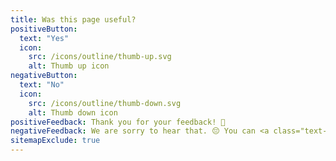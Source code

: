 ```yaml
---
title: Was this page useful?
positiveButton: 
  text: "Yes"
  icon:
    src: /icons/outline/thumb-up.svg
    alt: Thumb up icon
negativeButton:
  text: "No"
  icon:
    src: /icons/outline/thumb-down.svg
    alt: Thumb down icon
positiveFeedback: Thank you for your feedback! 🙏
negativeFeedback: We are sorry to hear that. 😔 You can <a class="text-brand-p" href="#edit" target="_blank">edit</a> this page on GitHub, or <a class="text-brand-p" href="#issue" target="_blank">create</a> a GitHub issue.
sitemapExclude: true
---
```


